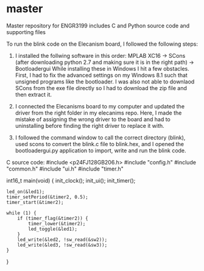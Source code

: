 master
======

Master repository for ENGR3199 includes C and Python source code and supporting files

To run the blink code on the Elecanism board, I followed the following steps:
1) I installed the follwing software in this order: MPLAB XC16 -> SCons (after downloading python 2.7 and making sure it is in the right path) -> Bootloadergui
While installing these in Windows I hit a few obstacles. First, I had to fix the advanced settings on my Windows 8.1 such that unsigned programs like the bootloader.
I was also not able to downlaod SCons from the exe file directly so I had to download the zip file and then extract it.

2) I connected the Elecanisms board to my computer and updated the driver from the right folder in my elecanims repo.
Here, I made the mistake of assigning the wrong driver to the board and had to uninstalling before finding the right driver to replace it with. 

3) I followed the command window to call the correct directory (blink), used scons to convert the blink.c file to blink.hex, and I opened the bootloadergui.py application to import, write and run the blink code.


C source code:
#include <p24FJ128GB206.h>
#include "config.h"
#include "common.h"
#include "ui.h"
#include "timer.h"

int16_t main(void) {
    init_clock();
    init_ui();
    init_timer();

    led_on(&led1);
    timer_setPeriod(&timer2, 0.5);
    timer_start(&timer2);

    while (1) {
        if (timer_flag(&timer2)) {
            timer_lower(&timer2);
            led_toggle(&led1);
        }
        led_write(&led2, !sw_read(&sw2));
        led_write(&led3, !sw_read(&sw3));
    }
}

